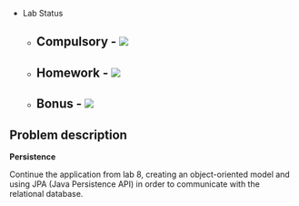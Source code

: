 - Lab Status

    - Compulsory - ![](https://us-central1-progress-markdown.cloudfunctions.net/progress/0)
        - 
    - Homework - ![](https://us-central1-progress-markdown.cloudfunctions.net/progress/0)
        - 
    - Bonus - ![](https://us-central1-progress-markdown.cloudfunctions.net/progress/0)
        - 

## Problem description

**Persistence**

Continue the application from lab 8, creating an object-oriented model and using JPA (Java Persistence API) in order to communicate with the relational database.